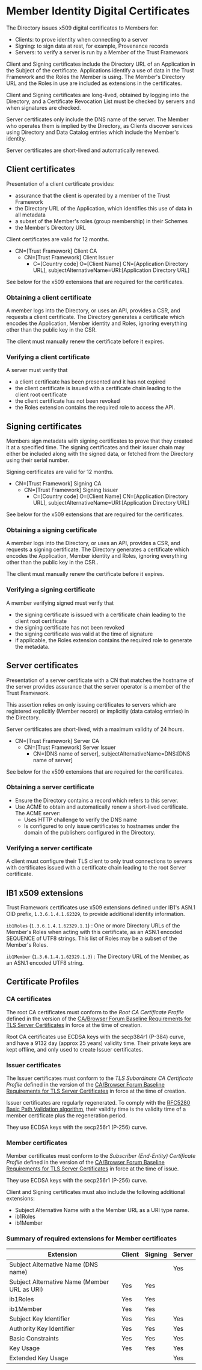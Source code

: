 # Member Identity Digital Certificates

The Directory issues x509 digital certificates to Members for:

 * Clients: to prove identity when connecting to a server
 * Signing: to sign data at rest, for example, Provenance records
 * Servers: to verify a server is run by a Member of the Trust Framework

Client and Signing certificates include the Directory URL of an Application in the Subject of the certificate. Applications identify a use of data in the Trust Framework and the Roles the Member is using. The Member's Directory URL and the Roles in use are included as extensions in the certificates.

Client and Signing certificates are long-lived, obtained by logging into the Directory, and a Certificate Revocation List must be checked by servers and when signatures are checked.

Server certificates only include the DNS name of the server. The Member who operates them is implied by the Directory, as Clients discover services using Directory and Data Catalog entries which include the Member's identity.

Server certificates are short-lived and automatically renewed.

## Client certificates

Presentation of a client certificate provides:

 * assurance that the client is operated by a member of the Trust Framework
 * the Directory URL of the Application, which identifies this use of data in all metadata
 * a subset of the Member's roles (group membership) in their Schemes
 * the Member's Directory URL

Client certificates are valid for 12 months.

 * CN=[Trust Framework] Client CA
    * CN=[Trust Framework] Client Issuer
        * C=[Country code] O=[Client Name] CN=[Application Directory URL], subjectAlternativeName=URI:[Application Directory URL]

See below for the x509 extensions that are required for the certificates.

### Obtaining a client certificate

A member logs into the Directory, or uses an API, provides a CSR, and requests a client certificate. The Directory generates a certificate which encodes the Application, Member identity and Roles, ignoring everything other than the public key in the CSR.

The client must manually renew the certificate before it expires.

### Verifying a client certificate

A server must verify that

 * a client certificate has been presented and it has not expired
 * the client certificate is issued with a certificate chain leading to the client root certificate
 * the client certificate has not been revoked
 * the Roles extension contains the required role to access the API.


## Signing certificates

Members sign metadata with signing certificates to prove that they created it at a specified time. The signing certificates and their issuer chain may either be included along with the signed data, or fetched from the Directory using their serial number.

Signing certificates are valid for 12 months.

 * CN=[Trust Framework] Signing CA
    * CN=[Trust Framework] Signing Issuer
        * C=[Country code] O=[Client Name] CN=[Application Directory URL], subjectAlternativeName=URI:[Application Directory URL]

See below for the x509 extensions that are required for the certificates.

### Obtaining a signing certificate

A member logs into the Directory, or uses an API, provides a CSR, and requests a signing certificate. The Directory generates a certificate which encodes the Application, Member identity and Roles, ignoring everything other than the public key in the CSR..

The client must manually renew the certificate before it expires.

### Verifying a signing certificate

A member verifying signed must verify that

 * the signing certificate is issued with a certificate chain leading to the client root certificate
 * the signing certificate has not been revoked
 * the signing certificate was valid at the time of signature
 * if applicable, the Roles extension contains the required role to generate the metadata.


## Server certificates

Presentation of a server certificate with a CN that matches the hostname of the server provides assurance that the server operator is a member of the Trust Framework.

This assertion relies on only issuing certificates to servers which are registered explicitly (Member record) or implicitly (data catalog entries) in the Directory.

Server certificates are short-lived, with a maximum validity of 24 hours.

 * CN=[Trust Framework] Server CA
    * CN=[Trust Framework] Server Issuer
        * CN=[DNS name of server], subjectAlternativeName=DNS:[DNS name of server]

See below for the x509 extensions that are required for the certificates.

### Obtaining a server certificate

 * Ensure the Directory contains a record which refers to this server.
 * Use ACME to obtain and automatically renew a short-lived certificate. The ACME server:
    * Uses HTTP challenge to verify the DNS name
    * Is configured to only issue certificates to hostnames under the domain of the publishers configured in the Directory.

### Verifying a server certificate

A client must configure their TLS client to only trust connections to servers with certificates issued with a certificate chain leading to the root Server certificate.



## IB1 x509 extensions

Trust Framework certificates use x509 extensions defined under IB1's ASN.1 OID prefix, `1.3.6.1.4.1.62329`, to provide additional identity information.

`ib1Roles` (`1.3.6.1.4.1.62329.1.1`)
: One or more Directory URLs of the Member's Roles when acting with this certificate, as an ASN.1 encoded SEQUENCE of UTF8 strings. This list of Roles may be a subset of the Member's Roles.

`ib1Member` (`1.3.6.1.4.1.62329.1.3`)
: The Directory URL of the Member, as an ASN.1 encoded UTF8 string.

## Certificate Profiles

### CA certificates

The root CA certificates must conform to the _Root CA Certificate Profile_ defined in the version of the [CA/Browser Forum Baseline Requirements for TLS Server Certificates](https://cabforum.org/working-groups/server/baseline-requirements/documents/) in force at the time of creation.

Root CA certificates use ECDSA keys with the secp384r1 (P-384) curve, and have a 9132 day (approx 25 years) validity time. Their private keys are kept offline, and only used to create Issuer certificates.

### Issuer certificates

The Issuer certificates must conform to the _TLS Subordinate CA Certificate Profile_ defined in the version of the [CA/Browser Forum Baseline Requirements for TLS Server Certificates](https://cabforum.org/working-groups/server/baseline-requirements/documents/) in force at the time of creation.

Issuer certificates are regularly regenerated. To comply with the [RFC5280 Basic Path Validation algorithm](https://datatracker.ietf.org/doc/html/rfc5280#section-6.1), their validity time is the validity time of a member certificate plus the regeneration period.

They use ECDSA keys with the secp256r1 (P-256) curve.

### Member certificates

Member certificates must conform to the _Subscriber (End-Entity) Certificate Profile_ defined in the version of the [CA/Browser Forum Baseline Requirements for TLS Server Certificates](https://cabforum.org/working-groups/server/baseline-requirements/documents/) in force at the time of issue.

They use ECDSA keys with the secp256r1 (P-256) curve.

Client and Signing certificates must also include the following additional extensions:

 * Subject Alternative Name with a the Member URL as a URI type name.
 * ib1Roles
 * ib1Member

### Summary of required extensions for Member certificates

| Extension | Client | Signing | Server |
| --------- | ------ | ------- | ------ |
| Subject Alternative Name (DNS name) | | | Yes |
| Subject Alternative Name (Member URL as URI) | Yes | Yes |  |
| ib1Roles | Yes | Yes |  |
| ib1Member | Yes | Yes |  |
| Subject Key Identifier | Yes | Yes | Yes |
| Authority Key Identifier | Yes | Yes | Yes |
| Basic Constraints | Yes | Yes | Yes |
| Key Usage | Yes | Yes | Yes |
| Extended Key Usage | | | Yes |
